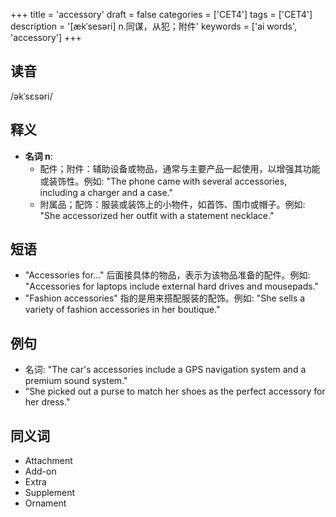 +++
title = 'accessory'
draft = false
categories = ['CET4']
tags = ['CET4']
description = '[ækˈsesəri] n.同谋，从犯；附件'
keywords = ['ai words', 'accessory']
+++

## 读音
/əkˈsɛsəri/

## 释义
- **名词 n**:
  - 配件；附件：辅助设备或物品，通常与主要产品一起使用，以增强其功能或装饰性。例如: "The phone came with several accessories, including a charger and a case."
  - 附属品；配饰：服装或装饰上的小物件，如首饰、围巾或帽子。例如: "She accessorized her outfit with a statement necklace."

## 短语
- "Accessories for..." 后面接具体的物品，表示为该物品准备的配件。例如: "Accessories for laptops include external hard drives and mousepads."
- "Fashion accessories" 指的是用来搭配服装的配饰。例如: "She sells a variety of fashion accessories in her boutique."

## 例句
- 名词: "The car's accessories include a GPS navigation system and a premium sound system."
- "She picked out a purse to match her shoes as the perfect accessory for her dress."

## 同义词
- Attachment
- Add-on
- Extra
- Supplement
- Ornament
